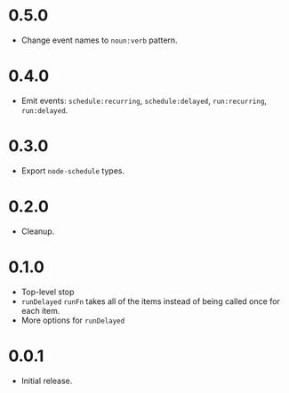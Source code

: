 # 0.5.0

* Change event names to `noun:verb` pattern.

# 0.4.0

* Emit events: `schedule:recurring`, `schedule:delayed`, `run:recurring`, `run:delayed`.

# 0.3.0

* Export `node-schedule` types.

# 0.2.0

* Cleanup.

# 0.1.0

* Top-level stop
* `runDelayed` `runFn` takes all of the items instead of being called once for each item.
* More options for `runDelayed`

# 0.0.1

* Initial release.
